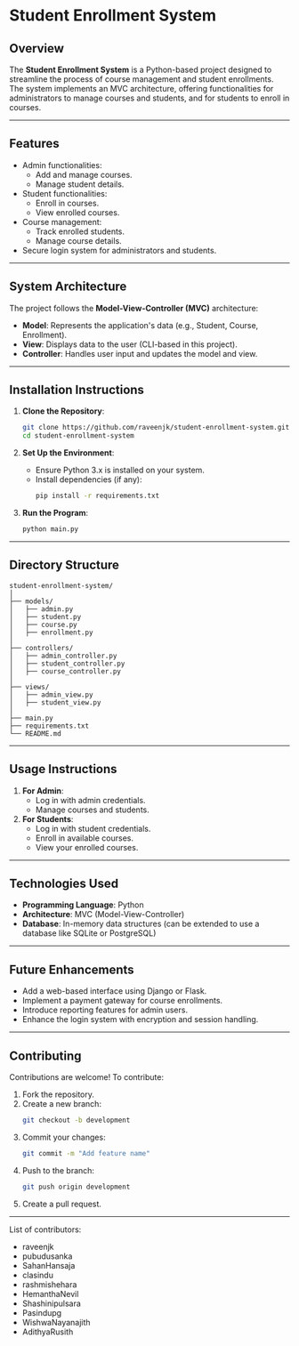 
# Student Enrollment System

## Overview
The **Student Enrollment System** is a Python-based project designed to streamline the process of course management and student enrollments. The system implements an MVC architecture, offering functionalities for administrators to manage courses and students, and for students to enroll in courses.

---

## Features
- Admin functionalities:
  - Add and manage courses.
  - Manage student details.
- Student functionalities:
  - Enroll in courses.
  - View enrolled courses.
- Course management:
  - Track enrolled students.
  - Manage course details.
- Secure login system for administrators and students.

---

## System Architecture
The project follows the **Model-View-Controller (MVC)** architecture:
- **Model**: Represents the application's data (e.g., Student, Course, Enrollment).
- **View**: Displays data to the user (CLI-based in this project).
- **Controller**: Handles user input and updates the model and view.

---

## Installation Instructions
1. **Clone the Repository**:
   ```bash
   git clone https://github.com/raveenjk/student-enrollment-system.git
   cd student-enrollment-system
   ```

2. **Set Up the Environment**:
   - Ensure Python 3.x is installed on your system.
   - Install dependencies (if any):
     ```bash
     pip install -r requirements.txt
     ```

3. **Run the Program**:
   ```bash
   python main.py
   ```

---

## Directory Structure
```
student-enrollment-system/
│
├── models/
│   ├── admin.py
│   ├── student.py
│   ├── course.py
│   ├── enrollment.py
│
├── controllers/
│   ├── admin_controller.py
│   ├── student_controller.py
│   ├── course_controller.py
│
├── views/
│   ├── admin_view.py
│   ├── student_view.py
│
├── main.py
├── requirements.txt
└── README.md
```

---

## Usage Instructions
1. **For Admin**:
   - Log in with admin credentials.
   - Manage courses and students.
2. **For Students**:
   - Log in with student credentials.
   - Enroll in available courses.
   - View your enrolled courses.

---

## Technologies Used
- **Programming Language**: Python
- **Architecture**: MVC (Model-View-Controller)
- **Database**: In-memory data structures (can be extended to use a database like SQLite or PostgreSQL)

---

## Future Enhancements
- Add a web-based interface using Django or Flask.
- Implement a payment gateway for course enrollments.
- Introduce reporting features for admin users.
- Enhance the login system with encryption and session handling.

---

## Contributing
Contributions are welcome! To contribute:
1. Fork the repository.
2. Create a new branch:
   ```bash
   git checkout -b development
   ```
3. Commit your changes:
   ```bash
   git commit -m "Add feature name"
   ```
4. Push to the branch:
   ```bash
   git push origin development
   ```
5. Create a pull request.

---
List of contributors:
- raveenjk
- pubudusanka
- SahanHansaja
- clasindu
- rashmishehara
- HemanthaNevil
- Shashinipulsara
- Pasindupg
- WishwaNayanajith
- AdithyaRusith

